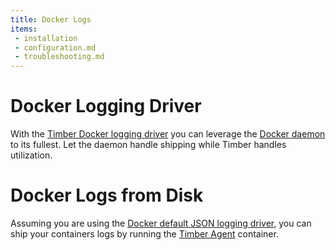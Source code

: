 ```yaml
---
title: Docker Logs
items:
 - installation
 - configuration.md
 - troubleshooting.md
---
```


# Docker Logging Driver

With the [Timber Docker logging driver](https://github.com/timberio/timber-docker-logging-driver) you can leverage the [Docker daemon](https://docs.docker.com/config/containers/logging/configure/) to its fullest. Let the daemon handle shipping while Timber handles utilization.

# Docker Logs from Disk

Assuming you are using the [Docker default JSON logging driver](https://docs.docker.com/config/containers/logging/json-file/), you can ship your
containers logs by running the [Timber Agent](https://github.com/timberio/agent) container.